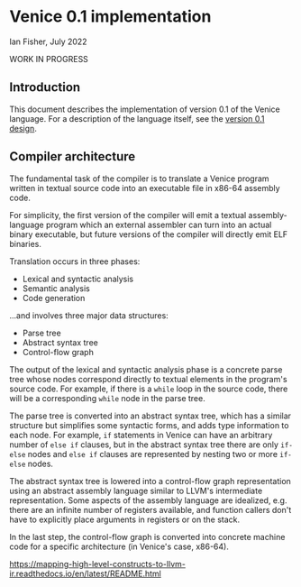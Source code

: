 # Venice 0.1 implementation
Ian Fisher, July 2022

WORK IN PROGRESS

## Introduction
This document describes the implementation of version 0.1 of the Venice language. For a description of the language itself, see the [version 0.1 design](https://github.com/iafisher/venice/blob/master/docs/design/venice-v0.1.md).

## Compiler architecture
The fundamental task of the compiler is to translate a Venice program written in textual source code into an executable file in x86-64 assembly code.

For simplicity, the first version of the compiler will emit a textual assembly-language program which an external assembler can turn into an actual binary executable, but future versions of the compiler will directly emit ELF binaries.

Translation occurs in three phases:

- Lexical and syntactic analysis
- Semantic analysis
- Code generation

...and involves three major data structures:

- Parse tree
- Abstract syntax tree
- Control-flow graph

The output of the lexical and syntactic analysis phase is a concrete parse tree whose nodes correspond directly to textual elements in the program's source code. For example, if there is a `while` loop in the source code, there will be a corresponding `while` node in the parse tree.

The parse tree is converted into an abstract syntax tree, which has a similar structure but simplifies some syntactic forms, and adds type information to each node. For example, `if` statements in Venice can have an arbitrary number of `else if` clauses, but in the abstract syntax tree there are only `if-else` nodes and `else if` clauses are represented by nesting two or more `if-else` nodes.

The abstract syntax tree is lowered into a control-flow graph representation using an abstract assembly language similar to LLVM's intermediate representation. Some aspects of the assembly language are idealized, e.g. there are an infinite number of registers available, and function callers don't have to explicitly place arguments in registers or on the stack.

In the last step, the control-flow graph is converted into concrete machine code for a specific architecture (in Venice's case, x86-64).

<https://mapping-high-level-constructs-to-llvm-ir.readthedocs.io/en/latest/README.html>
